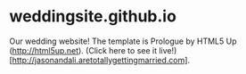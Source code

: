 weddingsite.github.io
=====================

Our wedding website! The template is Prologue by HTML5 Up (http://html5up.net). (Click here to see it live!)[http://jasonandali.aretotallygettingmarried.com].
